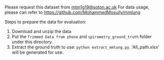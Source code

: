Please request this dataset from mtm1g19@soton.ac.uk
For data usage, please can refer to https://github.com/MohammedMosuily/mmlung

Steps to prepare the data for evaluation: 

1. Download and unzip the data
2. Put the `Trimmed Data from phone` and `spirometry_ground_truth` folder under this directory.
3. Extract the ground truth to use: `python extract_mmlung.py`. 
'All_path.xlsx' will be generated for use.


